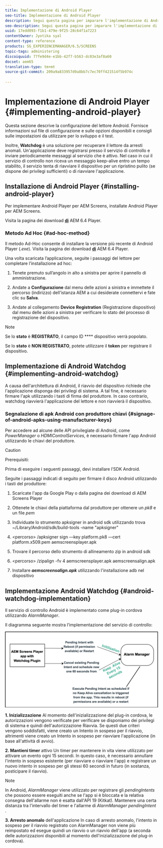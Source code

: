 ```yaml
---
title: Implementazione di Android Player
seo-title: Implementazione di Android Player
description: Segui questa pagina per imparare l'implementazione di Android Watchdog, una soluzione per recuperare il lettore da arresti anomali.
seo-description: Segui questa pagina per imparare l'implementazione di Android Watchdog, una soluzione per recuperare il lettore da arresti anomali.
uuid: 17edd093-f1b1-479e-9f25-28c64f1a7223
contentOwner: Jyotika syal
content-type: reference
products: SG_EXPERIENCEMANAGER/6.5/SCREENS
topic-tags: administering
discoiquuid: 77fe9d4e-e1bb-42f7-b563-dc03e3af8a60
docset: aem65
translation-type: tm+mt
source-git-commit: 209a9a833957d9a8bb7c7ec70ff421514f5b974c

---
```



# Implementazione di Android Player {#implementing-android-player}

Questa sezione descrive la configurazione del lettore Android. Fornisce informazioni sul file di configurazione e sulle opzioni disponibili e consigli sulle impostazioni da utilizzare per lo sviluppo e il test.

Inoltre, **Watchdog** è una soluzione per recuperare il lettore da arresti anomali. Un'applicazione deve registrarsi presso il servizio di controllo e inviare periodicamente messaggi al servizio che è attivo. Nel caso in cui il servizio di controllo non riceva un messaggio keep-alive entro un tempo stabilito, il servizio tenta di riavviare il dispositivo per un ripristino pulito (se dispone dei privilegi sufficienti) o di riavviare l'applicazione.

## Installazione di Android Player {#installing-android-player}

Per implementare Android Player per AEM Screens, installate Android Player per AEM Screens.

Visita la pagina dei download [**di**](https://download.macromedia.com/screens/) AEM 6.4 Player.

### Metodo Ad Hoc {#ad-hoc-method}

Il metodo Ad-Hoc consente di installare la versione più recente di Android Player (*.exe*). Visita la pagina dei download [**di**](https://download.macromedia.com/screens/) AEM 6.4 Player.

Una volta scaricata l’applicazione, seguite i passaggi del lettore per completare l’installazione ad hoc:

1. Tenete premuto sull’angolo in alto a sinistra per aprire il pannello di amministrazione.
1. Andate a **Configurazione** dal menu delle azioni a sinistra e immettete il percorso (indirizzo) dell’istanza AEM a cui desiderate connettervi e fate clic su **Salva**.

1. Andate al collegamento **Device** **Registration** (Registrazione dispositivo) dal menu delle azioni a sinistra per verificare lo stato del processo di registrazione del dispositivo.

>[!NOTE]
>
>Se lo **stato** è **REGISTRATO**, il campo ID **** dispositivo verrà popolato.
>
>Se lo **stato** è **NON REGISTRATO**, potete utilizzare il **token** per registrare il dispositivo.

## Implementazione di Android Watchdog {#implementing-android-watchdog}

A causa dell'architettura di Android, il riavvio del dispositivo richiede che l'applicazione disponga dei privilegi di sistema. A tal fine, è necessario firmare l'apk utilizzando i tasti di firma del produttore. In caso contrario, watchdog riavvierà l'applicazione del lettore e non riavvierà il dispositivo.

### Segnalazione di apk Android con produttore chiavi {#signage-of-android-apks-using-manufacturer-keys}

Per accedere ad alcune delle API privilegiate di Android, come *PowerManager* o *HDMIControlServices*, è necessario firmare l'app Android utilizzando le chiavi del produttore.

>[!CAUTION]
>
>Prerequisiti:
>
>Prima di eseguire i seguenti passaggi, devi installare l’SDK Android.

Seguite i passaggi indicati di seguito per firmare il disco Android utilizzando i tasti del produttore:

1. Scaricate l'app da Google Play o dalla pagina dei download [](https://download.macromedia.com/screens/) di AEM Screens Player
1. Ottenete le chiavi della piattaforma dal produttore per ottenere un *pk8* e un file *pem*

1. Individuate lo strumento apksigner in android sdk utilizzando trova ~/Library/Android/sdk/build-tools -name "apksigner"
1. &lt;percorso&gt; /apksigner sign —key platform.pk8 —cert platform.x509.pem aemscreensplayer.apk
1. Trovare il percorso dello strumento di allineamento zip in android sdk
1. &lt;percorso&gt; /zipalign -fv 4 aemscreensplayer.apk aemscreensalign.apk
1. Installare ***aemscreensalign.apk*** utilizzando l'installazione adb nel dispositivo

## Implementazione Android Watchdog {#android-watchdog-implementation}

Il servizio di controllo Android è implementato come plug-in cordova utilizzando *AlarmManager*.

Il diagramma seguente mostra l’implementazione del servizio di controllo:

![chlimage_1-31](assets/chlimage_1-31.png)

**1. Inizializzazione** Al momento dell'inizializzazione del plug-in cordova, le autorizzazioni vengono verificate per verificare se disponiamo dei privilegi di sistema e quindi dell'autorizzazione Riavvia. Se questi due criteri vengono soddisfatti, viene creato un Intento in sospeso per il riavvio, altrimenti viene creato un Intento in sospeso per riavviare l'applicazione (in base all'attività di avvio).

**2. Mantieni timer** attivo Un timer per mantenere in vita viene utilizzato per attivare un evento ogni 15 secondi. In questo caso, è necessario annullare l'intento in sospeso esistente (per riavviare o riavviare l'app) e registrare un nuovo intento in sospeso per gli stessi 60 secondi in futuro (in sostanza, posticipare il riavvio).

>[!NOTE]
>
>In Android, *AlarmManager* viene utilizzato per registrare gli *pendingIntents* che possono essere eseguiti anche se l'app si è bloccata e la relativa consegna dell'allarme non è esatta dall'API 19 (Kitkat). Mantenere una certa distanza tra l'intervallo del timer e l'allarme di *AlarmManager* *pendingIntent* .

**3. Arresto anomalo** dell'applicazione In caso di arresto anomalo, l'intento in sospeso per il riavvio registrato con AlarmManager non viene più reimpostato ed esegue quindi un riavvio o un riavvio dell'app (a seconda delle autorizzazioni disponibili al momento dell'inizializzazione del plug-in cordova).
